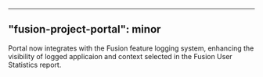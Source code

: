 
---
"fusion-project-portal": minor
--- 
Portal now integrates with the Fusion feature logging system, enhancing the visibility of logged applicaion and context selected in the Fusion User Statistics report.
